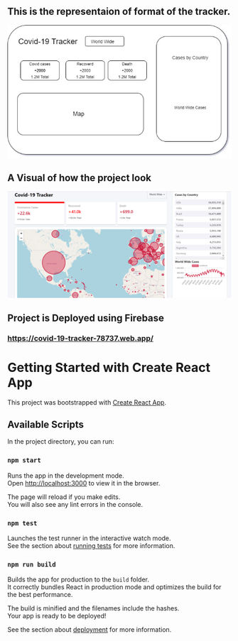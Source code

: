 

## This is the representaion of format of the tracker.

![](https://github.com/adarsh-3099/Covid-19-Tracker/blob/main/Covid%20Tracker.jpg)

## A Visual of how the project look

![](https://github.com/adarsh-3099/Covid-19-Tracker/blob/main/Screenshot%20(502).png)

## Project is Deployed using Firebase

### https://covid-19-tracker-78737.web.app/

# Getting Started with Create React App

This project was bootstrapped with [Create React App](https://github.com/facebook/create-react-app).

## Available Scripts

In the project directory, you can run:

### `npm start`

Runs the app in the development mode.\
Open [http://localhost:3000](http://localhost:3000) to view it in the browser.

The page will reload if you make edits.\
You will also see any lint errors in the console.

### `npm test`

Launches the test runner in the interactive watch mode.\
See the section about [running tests](https://facebook.github.io/create-react-app/docs/running-tests) for more information.

### `npm run build`

Builds the app for production to the `build` folder.\
It correctly bundles React in production mode and optimizes the build for the best performance.

The build is minified and the filenames include the hashes.\
Your app is ready to be deployed!

See the section about [deployment](https://facebook.github.io/create-react-app/docs/deployment) for more information.


